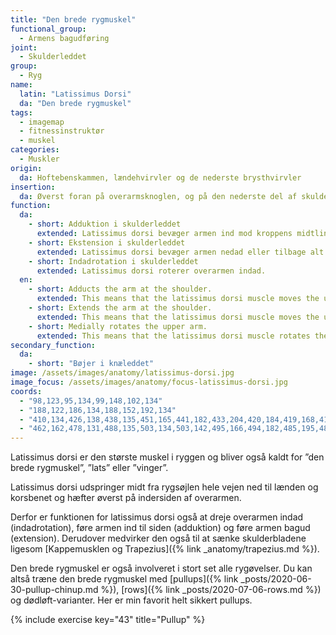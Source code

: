 ```yaml
---
title: "Den brede rygmuskel"
functional_group:
  - Armens bagudføring
joint:
  - Skulderleddet
group:
  - Ryg
name:
  latin: "Latissimus Dorsi"
  da: "Den brede rygmuskel"
tags:
  - imagemap
  - fitnessinstruktør
  - muskel
categories:
  - Muskler
origin: 
  da: Hoftebenskammen, lændehvirvler og de nederste brysthvirvler
insertion: 
  da: Øverst foran på overarmsknoglen, og på den nederste del af skulderbladet
function:
  da:
    - short: Adduktion i skulderleddet
      extended: Latissimus dorsi bevæger armen ind mod kroppens midtlinje.
    - short: Ekstension i skulderleddet
      extended: Latissimus dorsi bevæger armen nedad eller tilbage alt efter startpositionen.
    - short: Indadrotation i skulderleddet
      extended: Latissimus dorsi roterer overarmen indad.
  en:
    - short: Adducts the arm at the shoulder.
      extended: This means that the latissimus dorsi muscle moves the upper arm toward the vertical midline of the body (i.e. the action of pulling your arms in to your sides).
    - short: Extends the arm at the shoulder.
      extended: This means that the latissimus dorsi muscle moves the upper arm downward to the rear.
    - short: Medially rotates the upper arm.
      extended: This means that the latissimus dorsi muscle rotates the upper arm inward around the axis of the bone (i.e. it rotates the upper arm toward the vertical midline of the body).
secondary_function:
  da:
    - short: "Bøjer i knæleddet"
image: /assets/images/anatomy/latissimus-dorsi.jpg
image_focus: /assets/images/anatomy/focus-latissimus-dorsi.jpg
coords:
  - "98,123,95,134,99,148,102,134"
  - "188,122,186,134,188,152,192,134"
  - "410,134,426,138,438,135,451,165,441,182,433,204,420,184,419,168,412,146"
  - "462,162,478,131,488,135,503,134,503,142,495,166,494,182,485,195,481,202"
---
```


Latissimus dorsi er den største muskel i ryggen og bliver også kaldt for ”den brede rygmuskel”, ”lats” eller ”vinger”. 

Latissimus dorsi udspringer midt fra rygsøjlen hele vejen ned til lænden og korsbenet og hæfter øverst på indersiden af overarmen.

Derfor er funktionen for latissimus dorsi også at dreje overarmen indad (indadrotation), føre armen ind til siden (adduktion) og føre armen bagud (extension). Derudover medvirker den også til at sænke skulderbladene ligesom [Kappemusklen og Trapezius]({% link _anatomy/trapezius.md %}).

Den brede rygmuskel er også involveret i stort set alle rygøvelser. Du kan altså træne den brede rygmuskel med [pullups]({% link _posts/2020-06-30-pullup-chinup.md %}), [rows]({% link _posts/2020-07-06-rows.md %}) og dødløft-varianter. Her er min favorit helt sikkert pullups.

{% include exercise key="43" title="Pullup" %}
